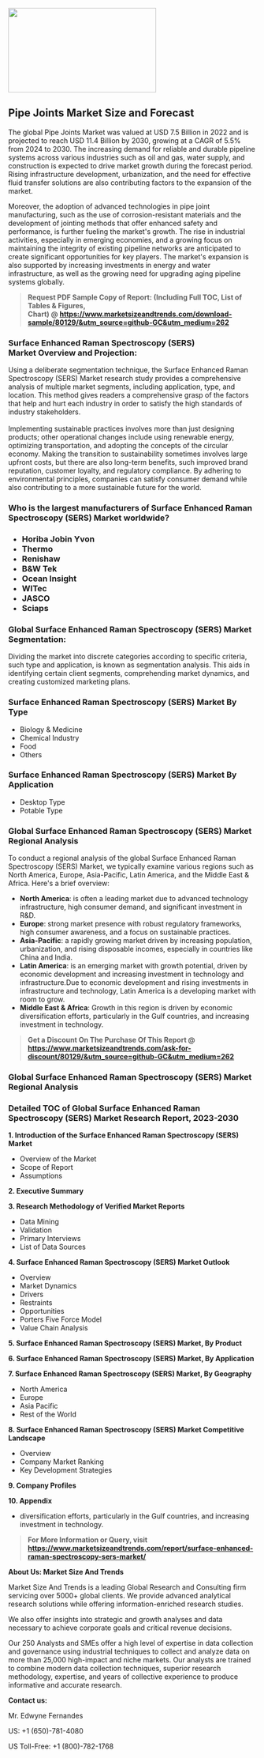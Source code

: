 <p><img class="alignnone size-medium wp-image-20088" src="https://ffe5etoiles.com/wp-content/uploads/2024/12/MST1-300x171.png" alt="" width="300" height="171" /></p><h2>Pipe Joints Market Size and Forecast</h2><p>The global Pipe Joints Market was valued at USD 7.5 Billion in 2022 and is projected to reach USD 11.4 Billion by 2030, growing at a CAGR of 5.5% from 2024 to 2030. The increasing demand for reliable and durable pipeline systems across various industries such as oil and gas, water supply, and construction is expected to drive market growth during the forecast period. Rising infrastructure development, urbanization, and the need for effective fluid transfer solutions are also contributing factors to the expansion of the market.</p><p>Moreover, the adoption of advanced technologies in pipe joint manufacturing, such as the use of corrosion-resistant materials and the development of jointing methods that offer enhanced safety and performance, is further fueling the market's growth. The rise in industrial activities, especially in emerging economies, and a growing focus on maintaining the integrity of existing pipeline networks are anticipated to create significant opportunities for key players. The market's expansion is also supported by increasing investments in energy and water infrastructure, as well as the growing need for upgrading aging pipeline systems globally.</p></p><blockquote id="" class=""><strong>Request PDF Sample Copy of Report: (Including Full TOC, List of Tables &amp; Figures, Chart)&nbsp;@&nbsp;<strong><a href="https://www.marketsizeandtrends.com/download-sample/80129/&utm_source=github-GC&utm_medium=262" target="_blank">https://www.marketsizeandtrends.com/download-sample/80129/&utm_source=github-GC&utm_medium=262</a></strong></strong></blockquote><h3 id="" class="">Surface Enhanced Raman Spectroscopy (SERS) Market&nbsp;Overview and Projection:</h3><p id="" class="">Using a deliberate segmentation technique, the Surface Enhanced Raman Spectroscopy (SERS) Market research study provides a comprehensive analysis of multiple market segments, including application, type, and location. This method gives readers a comprehensive grasp of the factors that help and hurt each industry in order to satisfy the high standards of industry stakeholders. <br /> <br />Implementing sustainable practices involves more than just designing products; other operational changes include using renewable energy, optimizing transportation, and adopting the concepts of the circular economy. Making the transition to sustainability sometimes involves large upfront costs, but there are also long-term benefits, such improved brand reputation, customer loyalty, and regulatory compliance. By adhering to environmental principles, companies can satisfy consumer demand while also contributing to a more sustainable future for the world.</p><h3 id="" class="">Who is the largest manufacturers of&nbsp;Surface Enhanced Raman Spectroscopy (SERS) Market worldwide?</h3><h3 class=""><p><ul><li>Horiba Jobin Yvon </li><li> Thermo </li><li> Renishaw </li><li> B&W Tek </li><li> Ocean Insight </li><li> WITec </li><li> JASCO </li><li> Sciaps</li></ul></p></h3><h3 id="" class="">Global&nbsp;Surface Enhanced Raman Spectroscopy (SERS) Market Segmentation:</h3><p id="" class="">Dividing the market into discrete categories according to specific criteria, such type and application, is known as segmentation analysis. This aids in identifying certain client segments, comprehending market dynamics, and creating customized marketing plans.</p><h3 id="" class="">Surface Enhanced Raman Spectroscopy (SERS) Market&nbsp;By Type</h3><p><p><ul><li>Biology & Medicine</li><li> Chemical Industry</li><li> Food</li><li> Others</p></li></ul></p></p><h3 id="" class="">Surface Enhanced Raman Spectroscopy (SERS) Market&nbsp;By Application</h3><p class=""><p><ul><li>Desktop Type</li><li> Potable Type</li></ul></p></p><h3 id="" class="">Global Surface Enhanced Raman Spectroscopy (SERS) Market Regional Analysis</h3><p id="" class="">To conduct a regional analysis of the global Surface Enhanced Raman Spectroscopy (SERS) Market, we typically examine various regions such as North America, Europe, Asia-Pacific, Latin America, and the Middle East &amp; Africa. Here's a brief overview:</p><ul><li><strong>North America</strong>: is often a leading market due to advanced technology infrastructure, high consumer demand, and significant investment in R&amp;D.</li><li><strong>Europe</strong>: strong market presence with robust regulatory frameworks, high consumer awareness, and a focus on sustainable practices.</li><li><strong>Asia-Pacific</strong>: a rapidly growing market driven by increasing population, urbanization, and rising disposable incomes, especially in countries like China and India.</li><li><strong>Latin America</strong>: is an emerging market with growth potential, driven by economic development and increasing investment in technology and infrastructure.Due to economic development and rising investments in infrastructure and technology, Latin America is a developing market with room to grow.</li><li><strong>Middle East &amp; Africa</strong>: Growth in this region is driven by economic diversification efforts, particularly in the Gulf countries, and increasing investment in technology.</li></ul><blockquote id="" class=""><strong>Get a Discount On The Purchase Of This Report @ <strong><a href="https://www.marketsizeandtrends.com/ask-for-discount/80129/&utm_source=github-GC&utm_medium=262" target="_blank">https://www.marketsizeandtrends.com/ask-for-discount/80129/&utm_source=github-GC&utm_medium=262</a></strong></strong></blockquote><h3 id="" class="">Global Surface Enhanced Raman Spectroscopy (SERS) Market Regional Analysis</h3><h3 id="" class="">Detailed TOC of Global Surface Enhanced Raman Spectroscopy (SERS) Market Research Report, 2023-2030</h3><p id="" class=""><strong>1. Introduction of the Surface Enhanced Raman Spectroscopy (SERS) Market</strong></p><ul><li>Overview of the Market</li><li>Scope of Report</li><li>Assumptions</li></ul><p id="" class=""><strong>2. Executive Summary</strong></p><p id="" class=""><strong>3. Research Methodology of Verified Market Reports</strong></p><ul><li>Data Mining</li><li>Validation</li><li>Primary Interviews</li><li>List of Data Sources</li></ul><p id="" class=""><strong>4. Surface Enhanced Raman Spectroscopy (SERS) Market Outlook</strong></p><ul><li>Overview</li><li>Market Dynamics</li><li>Drivers</li><li>Restraints</li><li>Opportunities</li><li>Porters Five Force Model</li><li>Value Chain Analysis</li></ul><p id="" class=""><strong>5. Surface Enhanced Raman Spectroscopy (SERS) Market, By Product</strong></p><p id="" class=""><strong>6. Surface Enhanced Raman Spectroscopy (SERS) Market, By Application</strong></p><p id="" class=""><strong>7. Surface Enhanced Raman Spectroscopy (SERS) Market, By Geography</strong></p><ul><li>North America</li><li>Europe</li><li>Asia Pacific</li><li>Rest of the World</li></ul><p id="" class=""><strong>8. Surface Enhanced Raman Spectroscopy (SERS) Market Competitive Landscape</strong></p><ul><li>Overview</li><li>Company Market Ranking</li><li>Key Development Strategies</li></ul><p id="" class=""><strong>9. Company Profiles</strong></p><p id="" class=""><strong>10. Appendix</strong></p><ul><li>diversification efforts, particularly in the Gulf countries, and increasing investment in technology.</li></ul><blockquote id="" class=""><strong>For More Information or Query, visit <strong><strong><a href="https://www.marketsizeandtrends.com/report/surface-enhanced-raman-spectroscopy-sers-market/" target="_blank">https://www.marketsizeandtrends.com/report/surface-enhanced-raman-spectroscopy-sers-market/</a></strong></strong></strong></blockquote><p id="" class=""><strong>About Us: Market Size And Trends</strong></p><p id="" class="">Market Size And Trends is a leading Global Research and Consulting firm servicing over 5000+ global clients. We provide advanced analytical research solutions while offering information-enriched research studies.</p><p id="" class="">We also offer insights into strategic and growth analyses and data necessary to achieve corporate goals and critical revenue decisions.</p><p id="" class="">Our 250 Analysts and SMEs offer a high level of expertise in data collection and governance using industrial techniques to collect and analyze data on more than 25,000 high-impact and niche markets. Our analysts are trained to combine modern data collection techniques, superior research methodology, expertise, and years of collective experience to produce informative and accurate research.</p><p id="" class=""><strong>Contact us:</strong></p><p id="" class="">Mr. Edwyne Fernandes</p><p id="" class="">US: +1 (650)-781-4080</p><p id="" class="">US Toll-Free: +1 (800)-782-1768</p>
